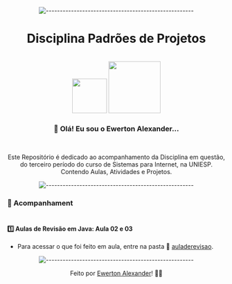 <div align="center">


![-----------------------------------------------------](https://raw.githubusercontent.com/andreasbm/readme/master/assets/lines/rainbow.png)

 <h1>Disciplina Padrões de Projetos</h1><br><img src="https://www.iesp.edu.br/images/og_imagem.jpg" width=80>

 <img src="https://cdn.freebiesupply.com/logos/thumbs/2x/java-logo.png" width=120>
 

<h3>👋 Olá! Eu sou o Ewerton Alexander... </h3><br>

Este Repositório é dedicado ao acompanhamento da Disciplina em questão, do terceiro período do curso de Sistemas para Internet, na UNIESP. Contendo Aulas, Atividades e Projetos.

![-----------------------------------------------------](https://raw.githubusercontent.com/andreasbm/readme/master/assets/lines/rainbow.png)

 </div>

### 🧾 Acompanhament<br><br>

#### 1️⃣ Aulas de Revisão em Java:  Aula 02 e 03

- Para acessar o que foi feito em aula, entre na pasta  📁 <a href="https://github.com/Ewertonalex/PADROESDEPROJETOS_P3/tree/main/auladerevisao" target="_blank">auladerevisao</a>.



<div align="center">

![-----------------------------------------------------](https://raw.githubusercontent.com/andreasbm/readme/master/assets/lines/rainbow.png)



Feito por <a href="https://www.linkedin.com/in/ewerton-alexander-780869232/" target="_blank">Ewerton Alexander</a>!
<g-emoji class="g-emoji" alias="wave" fallback-src="https://github.githubassets.com/images/icons/emoji/unicode/1f44b.png">👨‍🚀</g-emoji><br>

  </div>
